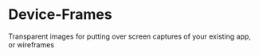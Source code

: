 # Device-Frames
Transparent images for putting over screen captures of your existing app, or wireframes
